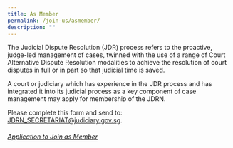 ```yaml
---
title: As Member
permalink: /join-us/asmember/
description: ""
---
```

The Judicial Dispute Resolution (JDR) process refers to the proactive, judge-led management of cases, twinned with the use of a range of Court Alternative Dispute Resolution modalities to achieve the resolution of court disputes in full or in part so that judicial time is saved.

A court or judiciary which has experience in the JDR process and has integrated it into its judicial process as a key component of case management may apply for membership of the JDRN.

Please complete this form and send to: [JDRN\_SECRETARIAT@judiciary.gov.sg](mailto:JDRN_SECRETARIAT@judiciary.gov.sg).

###### [Application to Join as Member](/files/appln%20form%20for%20jdrn%20membership_9apr23.pdf)